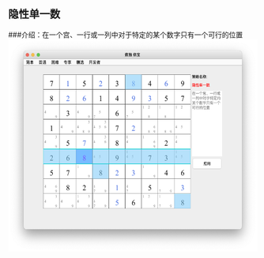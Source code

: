 ## 隐性单一数    
###介绍：在一个宫、一行或一列中对于特定的某个数字只有一个可行的位置     
<img src="docs/picture/hidden_singles_CN.png" width="550" height="430" >